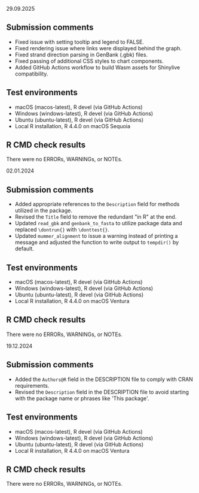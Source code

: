 29.09.2025

## Submission comments

* Fixed issue with setting tooltip and legend to FALSE.
* Fixed rendering issue where links were displayed behind the graph.
* Fixed strand direction parsing in GenBank (.gbk) files.
* Fixed passing of additional CSS styles to chart components.
* Added GitHub Actions workflow to build Wasm assets for Shinylive compatibility.

## Test environments
* macOS (macos-latest), R devel (via GitHub Actions)
* Windows (windows-latest), R devel (via GitHub Actions)
* Ubuntu (ubuntu-latest), R devel (via GitHub Actions)
* Local R installation, R 4.4.0 on macOS Sequoia

## R CMD check results
There were no ERRORs, WARNINGs, or NOTEs.

02.01.2024

## Submission comments

* Added appropriate references to the `Description` field for methods utilized in the package.
* Revised the `Title` field to remove the redundant "in R" at the end.
* Updated `read_gbk` and `genbank_to_fasta` to utilize package data and replaced `\dontrun{}` with `\donttest{}`.
* Updated `mummer_alignment` to issue a warning instead of printing a message and adjusted the function to write output to `tempdir()` by default.

## Test environments
* macOS (macos-latest), R devel (via GitHub Actions)
* Windows (windows-latest), R devel (via GitHub Actions)
* Ubuntu (ubuntu-latest), R devel (via GitHub Actions)
* Local R installation, R 4.4.0 on macOS Ventura

## R CMD check results
There were no ERRORs, WARNINGs, or NOTEs.

19.12.2024

## Submission comments

* Added the `Authors@R` field in the DESCRIPTION file to comply with CRAN requirements.
* Revised the `Description` field in the DESCRIPTION file to avoid starting with the package name or phrases like 'This package'.

## Test environments
* macOS (macos-latest), R devel (via GitHub Actions)
* Windows (windows-latest), R devel (via GitHub Actions)
* Ubuntu (ubuntu-latest), R devel (via GitHub Actions)
* Local R installation, R 4.4.0 on macOS Ventura

## R CMD check results
There were no ERRORs, WARNINGs, or NOTEs.
